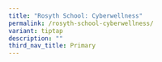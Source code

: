 ```yaml
---
title: "Rosyth School: Cyberwellness"
permalink: /rosyth-school-cyberwellness/
variant: tiptap
description: ""
third_nav_title: Primary
---
```

